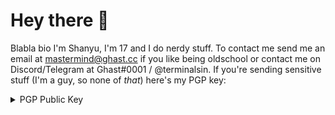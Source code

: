 # Hey there 👋

Blabla bio I'm Shanyu, I'm 17 and I do nerdy stuff. To contact me send me an email at mastermind@ghast.cc if you like being oldschool or contact me on Discord/Telegram at Ghast#0001 / @terminalsin. If you're sending sensitive stuff (I'm a guy, so none of *that*) here's my PGP key:

<details>
  <summary>PGP Public Key</summary>
  <p>
rsa<br>
-----BEGIN PGP PUBLIC KEY BLOCK-----<br>
Version: BCPG C# v1.6.1.0<br>
<br>
mQENBF+SHjEBCACy7+YMI7YRrDYEz0PCDoiiGVjtm0M6qxSAcitVRkv9UemYxWst<br>
eBEzU0ahM9FPczLGlP/mZZksqbmWmgTF0/GWw2jbwFN5hfoxjd7Qs15oNyPEESt2<br>
1uTWjQS5Ikb0+JUT1qIWcBVSA14rd403HbWeCN6NyeVwsygXOLbVIeH+qCp3Bafp<br>
tKVH4dz9tlx8LDCCqoRLMUO5LXJbevow1Pu2E0z0xfmb7zzYB8MKbEEMe3RJKE5V<br>
AUlBxy24yF3YzHzm3jAn6h165V5/e5/0zOTFvdPg2xZWO2zf15TaYvO3Vsdwz5Gp<br>
NMLZLtcUksjUgMDr4iERESNttHyEmCdMbKJhABEBAAG0FnNoYW55dWp1bmVqYUBn<br>
bWFpbC5jb22JARwEEAECAAYFAl+SHjEACgkQulNAgbCL8N67ewf5AcWRZZSctTZs<br>
D6XbtIqws28gfnxorDtY09zNm3+7i5Akjpgyv7Jm/ubVbDZsaQyNbffBeEn4HWc/<br>
u/UL30b36lqXhra7fCwsUjIclJIVlZ0ghcQCj8t/IOXXvtg4DRuqoy1Lf0XO/6Ft<br>
4WQd2cuyYgrFIn06qkzo6ZWMQWgCNy68zBrlvzPqzRHMKpQVqvncQy1qv4kYQqX6<br>
TidgZfQFO/BEhXPnle9K+SkY1zdZ/e9p6AxCmF2dE5SgbEKmpQ0fB8k/OtNirgry<br>
GFrSH7geryi1UlMjrSvM2AS4eCnAwMgrpwZYrJYZmZpSoH1FNSxf3usbsASEvnQN<br>
rjAHKMW7JA==<br>
=G7oU<br>
-----END PGP PUBLIC KEY BLOCK-----<br>

  </p>
</details>

